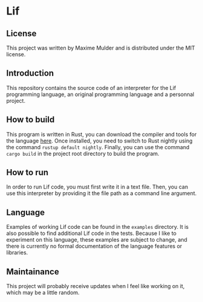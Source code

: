 # Lif

## License

This project was written by Maxime Mulder and is distributed under the MIT license.

## Introduction

This repository contains the source code of an interpreter for the Lif programming language, an original programming language and a personnal project.

## How to build

This program is written in Rust, you can download the compiler and tools for the language [here](https://www.rust-lang.org/).
Once installed, you need to switch to Rust nightly using the command `rustup default nightly`.
Finally, you can use the command `cargo build` in the project root directory to build the program.

## How to run

In order to run Lif code, you must first write it in a text file.
Then, you can use this interpreter by providing it the file path as a command line argument.

## Language

Examples of working Lif code can be found in the `examples` directory. It is also possible to find additional Lif code in the tests.
Because I like to experiment on this language, these examples are subject to change, and there is currently no formal documentation of the language features or libraries.

## Maintainance

This project will probably receive updates when I feel like working on it, which may be a little random.
